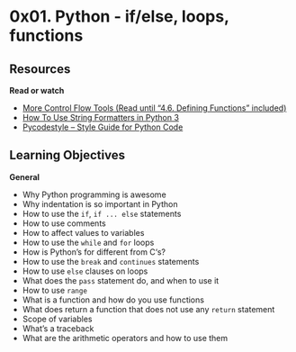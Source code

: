 # 0x01. Python - if/else, loops, functions

## Resources

**Read or watch**

- [More Control Flow Tools (Read until “4.6. Defining Functions” included)](https://docs.python.org/3/tutorial/controlflow.html)
- [How To Use String Formatters in Python 3](https://www.digitalocean.com/community/tutorials/how-to-use-string-formatters-in-python-3)
- [Pycodestyle – Style Guide for Python Code](https://pypi.org/project/pycodestyle/)

## Learning Objectives

**General**

- Why Python programming is awesome
- Why indentation is so important in Python
- How to use the ``if``, ``if ... else`` statements
- How to use comments
- How to affect values to variables
- How to use the ``while`` and ``for`` loops
- How is Python’s for different from C‘s?
- How to use the ``break`` and ``continues`` statements
- How to use ``else`` clauses on loops
- What does the ``pass`` statement do, and when to use it
- How to use ``range``
- What is a function and how do you use functions
- What does return a function that does not use any ``return`` statement
- Scope of variables
- What’s a traceback
- What are the arithmetic operators and how to use them
